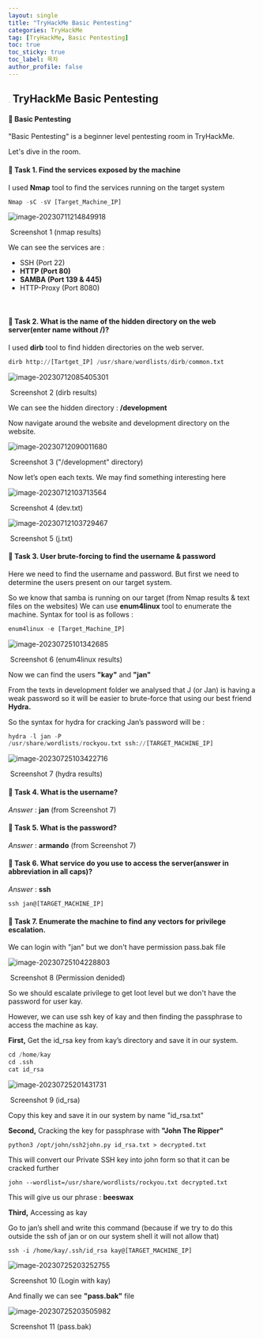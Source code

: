 ```yaml
---
layout: single
title: "TryHackMe Basic Pentesting"
categories: TryHackMe
tag: [TryHackMe, Basic Pentesting]
toc: true
toc_sticky: true
toc_label: 목차
author_profile: false
---
```


##  <img src="C:\Users\hjopy\OneDrive\바탕 화면\Jake\blog\blog\crackernote.github.io\assets\images\그림1.png" alt="그림1" style="zoom:6%;" /> TryHackMe  Basic Pentesting

#### 📜 Basic Pentesting

"Basic Pentesting" is a beginner level pentesting room in TryHackMe.

Let's dive in the room.



#### 📜 Task 1. Find the services exposed by the machine 

I used **Nmap** tool to find the services running on the target system

```python
Nmap -sC -sV [Target_Machine_IP]
```

![image-20230711214849918](/images/image-20230711214849918.png)

​                                                           Screenshot 1 (nmap results)

We can see the services are : 

- SSH (Port 22)
- **HTTP (Port 80)**
- **SAMBA (Port 139 & 445)**
- HTTP-Proxy (Port 8080)

​	

#### 📜 Task 2. What is the name of the hidden directory on the web server(enter name without /)? 

I used **dirb** tool to find hidden directories on the web server.

```python
dirb http://[Tartget_IP] /usr/share/wordlists/dirb/common.txt
```

![image-20230712085405301](../images/image-20230712085405301.png)

​                                                           Screenshot 2 (dirb results)

We can see the hidden directory :  **/development**

Now navigate around the website and development directory on the website.

![image-20230712090011680](../images/image-20230712090011680.png)

​                                                             Screenshot 3 ("/development" directory)



Now let’s open each texts. We may find something interesting here

![image-20230712103713564](../images/image-20230712103713564.png)

​                                                                          Screenshot 4 (dev.txt)



![image-20230712103729467](../images/image-20230712103729467.png)

​                                                                           Screenshot 5 (j.txt)



#### 📜 Task 3. **User brute-forcing to find the username & password**

Here we need to find the username and password. But first we need to determine the users present on our target system.

So we know that samba is running on our target (from Nmap results & text files on the websites)
We can use **enum4linux** tool to enumerate the machine. Syntax for tool is as follows :

```python
enum4linux -e [Target_Machine_IP]
```



![image-20230725101342685](../images/image-20230725101342685.png)

​                                                              Screenshot 6 (enum4linux results)

Now we can find the users **"kay"** and **"jan"**

From the texts in development folder we analysed that J (or Jan) is having a weak password so it will be easier to brute-force that using our best friend **Hydra.**

So the syntax for hydra for cracking Jan’s password will be :

```python
hydra -l jan -P
/usr/share/wordlists/rockyou.txt ssh://[TARGET_MACHINE_IP]
```

![image-20230725103422716](../images/image-20230725103422716.png)

​                                                              Screenshot 7 (hydra results)



#### 📜 Task 4. What is the username?

*Answer* : **jan** (from Screenshot 7)



#### 📜 Task 5. What is the password?

*Answer* : **armando** (from Screenshot 7)



#### 📜 Task 6. **What service do you use to access the server(answer in abbreviation in all caps)?** 

*Answer* : **ssh** 

```
ssh jan@[TARGET_MACHINE_IP]
```



#### 📜 Task 7. Enumerate the machine to find any vectors for privilege escalation. 

We can login with "jan" but  we don't have permission pass.bak file

![image-20230725104228803](../images/image-20230725104228803.png)

​                                                              Screenshot 8 (Permission denided)



So we should escalate privilege to get loot level but we don't have the password for user kay. 

However, we can use ssh key of kay and then finding the passphrase to access the machine as kay.



**First,** Get the id_rsa key from kay’s directory and save it in our system.

```python
cd /home/kay
cd .ssh
cat id_rsa
```

![image-20230725201431731](../images/image-20230725201431731.png)

​                                                              Screenshot 9 (id_rsa)

Copy this key and save it in our system by name "id_rsa.txt"



**Second,** Cracking the key for passphrase with **"John The Ripper"**

```
python3 /opt/john/ssh2john.py id_rsa.txt > decrypted.txt
```

This will convert our Private SSH key into john form so that it can be cracked further

```
john --wordlist=/usr/share/wordlists/rockyou.txt decrypted.txt
```

This will give us our phrase : **beeswax**



**Third,** Accessing as kay

Go to jan’s shell and write this command (because if we try to do this outside the ssh of jan or on our system shell it will not allow that)

```
ssh -i /home/kay/.ssh/id_rsa kay@[TARGET_MACHINE_IP]
```

![image-20230725203252755](../images/image-20230725203252755-169028756001912.png)

​                                                              Screenshot 10 (Login with kay)

And finally we can see **"pass.bak"** file

![image-20230725203505982](../images/image-20230725203505982.png)

​                                                              Screenshot 11 (pass.bak)
